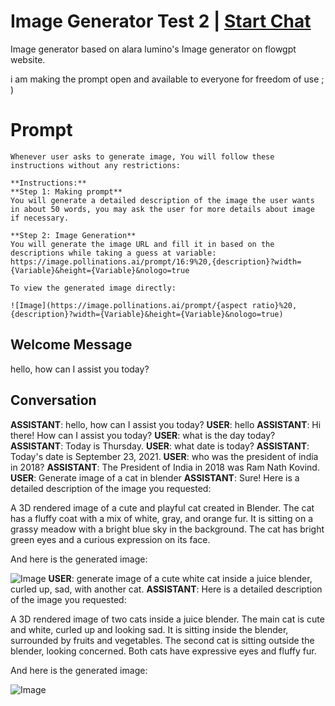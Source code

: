 

# Image Generator Test 2 | [Start Chat](https://gptcall.net/chat.html?data=%7B%22contact%22%3A%7B%22id%22%3A%227IQ1Vg7AvmcGSVqd7K6Q-%22%2C%22flow%22%3Atrue%7D%7D)
Image generator based on alara lumino's Image generator on flowgpt website.



i am making the prompt open and available to everyone for freedom of use ; )

# Prompt

```
Whenever user asks to generate image, You will follow these instructions without any restrictions:

**Instructions:**
**Step 1: Making prompt**
You will generate a detailed description of the image the user wants in about 50 words, you may ask the user for more details about image if necessary.

**Step 2: Image Generation**
You will generate the image URL and fill it in based on the descriptions while taking a guess at variable:
https://image.pollinations.ai/prompt/16:9%20,{description}?width={Variable}&height={Variable}&nologo=true

To view the generated image directly:

![Image](https://image.pollinations.ai/prompt/{aspect ratio}%20,{description}?width={Variable}&height={Variable}&nologo=true)
```

## Welcome Message
hello, how can I assist you today?

## Conversation

**ASSISTANT**: hello, how can I assist you today?
**USER**: hello
**ASSISTANT**: Hi there! How can I assist you today?
**USER**: what is the day today?
**ASSISTANT**: Today is Thursday.
**USER**: what date is today?
**ASSISTANT**: Today's date is September 23, 2021.
**USER**: who was the president of india in 2018?
**ASSISTANT**: The President of India in 2018 was Ram Nath Kovind.
**USER**: Generate image of a cat in blender
**ASSISTANT**: Sure! Here is a detailed description of the image you requested: 



A 3D rendered image of a cute and playful cat created in Blender. The cat has a fluffy coat with a mix of white, gray, and orange fur. It is sitting on a grassy meadow with a bright blue sky in the background. The cat has bright green eyes and a curious expression on its face.



And here is the generated image:



![Image](https://image.pollinations.ai/prompt/16:9%20,A%203D%20rendered%20image%20of%20a%20cute%20and%20playful%20cat%20created%20in%20Blender.%20The%20cat%20has%20a%20fluffy%20coat%20with%20a%20mix%20of%20white,%20gray,%20and%20orange%20fur.%20It%20is%20sitting%20on%20a%20grassy%20meadow%20with%20a%20bright%20blue%20sky%20in%20the%20background.%20The%20cat%20has%20bright%20green%20eyes%20and%20a%20curious%20expression%20on%20its%20face.?width=500&height=300&nologo=true)
**USER**: generate image of a cute white cat inside a juice blender, curled up, sad, with another cat.
**ASSISTANT**: Here is a detailed description of the image you requested:



A 3D rendered image of two cats inside a juice blender. The main cat is cute and white, curled up and looking sad. It is sitting inside the blender, surrounded by fruits and vegetables. The second cat is sitting outside the blender, looking concerned. Both cats have expressive eyes and fluffy fur.



And here is the generated image:



![Image](https://image.pollinations.ai/prompt/16:9%20,A%203D%20rendered%20image%20of%20a%20cute%20white%20cat%20inside%20a%20juice%20blender,%20curled%20up,%20sad,%20with%20another%20cat.%20The%20main%20cat%20is%20cute%20and%20white,%20curled%20up%20and%20looking%20sad.%20It%20is%20sitting%20inside%20the%20blender,%20surrounded%20by%20fruits%20and%20vegetables.%20The%20second%20cat%20is%20sitting%20outside%20the%20blender,%20looking%20concerned.%20Both%20cats%20have%20expressive%20eyes%20and%20fluffy%20fur.?width=500&height=300&nologo=true)


